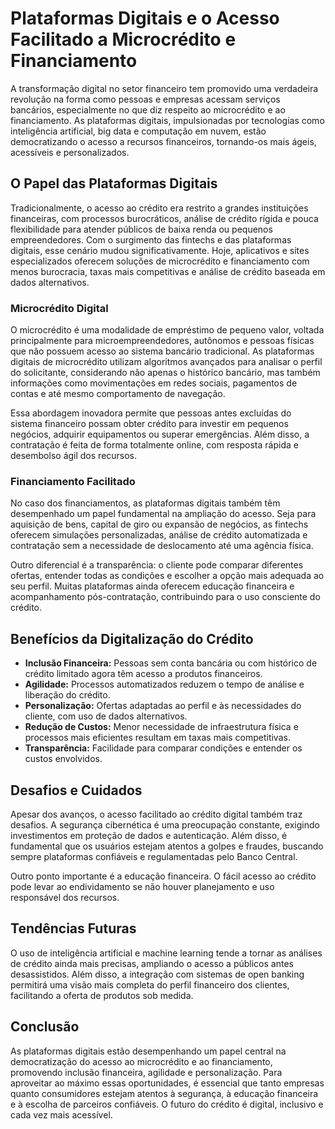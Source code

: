 # Plataformas Digitais e o Acesso Facilitado a Microcrédito e Financiamento

A transformação digital no setor financeiro tem promovido uma verdadeira revolução na forma como pessoas e empresas acessam serviços bancários, especialmente no que diz respeito ao microcrédito e ao financiamento. As plataformas digitais, impulsionadas por tecnologias como inteligência artificial, big data e computação em nuvem, estão democratizando o acesso a recursos financeiros, tornando-os mais ágeis, acessíveis e personalizados.

## O Papel das Plataformas Digitais

Tradicionalmente, o acesso ao crédito era restrito a grandes instituições financeiras, com processos burocráticos, análise de crédito rígida e pouca flexibilidade para atender públicos de baixa renda ou pequenos empreendedores. Com o surgimento das fintechs e das plataformas digitais, esse cenário mudou significativamente. Hoje, aplicativos e sites especializados oferecem soluções de microcrédito e financiamento com menos burocracia, taxas mais competitivas e análise de crédito baseada em dados alternativos.

### Microcrédito Digital

O microcrédito é uma modalidade de empréstimo de pequeno valor, voltada principalmente para microempreendedores, autônomos e pessoas físicas que não possuem acesso ao sistema bancário tradicional. As plataformas digitais de microcrédito utilizam algoritmos avançados para analisar o perfil do solicitante, considerando não apenas o histórico bancário, mas também informações como movimentações em redes sociais, pagamentos de contas e até mesmo comportamento de navegação.

Essa abordagem inovadora permite que pessoas antes excluídas do sistema financeiro possam obter crédito para investir em pequenos negócios, adquirir equipamentos ou superar emergências. Além disso, a contratação é feita de forma totalmente online, com resposta rápida e desembolso ágil dos recursos.

### Financiamento Facilitado

No caso dos financiamentos, as plataformas digitais também têm desempenhado um papel fundamental na ampliação do acesso. Seja para aquisição de bens, capital de giro ou expansão de negócios, as fintechs oferecem simulações personalizadas, análise de crédito automatizada e contratação sem a necessidade de deslocamento até uma agência física.

Outro diferencial é a transparência: o cliente pode comparar diferentes ofertas, entender todas as condições e escolher a opção mais adequada ao seu perfil. Muitas plataformas ainda oferecem educação financeira e acompanhamento pós-contratação, contribuindo para o uso consciente do crédito.

## Benefícios da Digitalização do Crédito

- **Inclusão Financeira:** Pessoas sem conta bancária ou com histórico de crédito limitado agora têm acesso a produtos financeiros.
- **Agilidade:** Processos automatizados reduzem o tempo de análise e liberação do crédito.
- **Personalização:** Ofertas adaptadas ao perfil e às necessidades do cliente, com uso de dados alternativos.
- **Redução de Custos:** Menor necessidade de infraestrutura física e processos mais eficientes resultam em taxas mais competitivas.
- **Transparência:** Facilidade para comparar condições e entender os custos envolvidos.

## Desafios e Cuidados

Apesar dos avanços, o acesso facilitado ao crédito digital também traz desafios. A segurança cibernética é uma preocupação constante, exigindo investimentos em proteção de dados e autenticação. Além disso, é fundamental que os usuários estejam atentos a golpes e fraudes, buscando sempre plataformas confiáveis e regulamentadas pelo Banco Central.

Outro ponto importante é a educação financeira. O fácil acesso ao crédito pode levar ao endividamento se não houver planejamento e uso responsável dos recursos.

## Tendências Futuras

O uso de inteligência artificial e machine learning tende a tornar as análises de crédito ainda mais precisas, ampliando o acesso a públicos antes desassistidos. Além disso, a integração com sistemas de open banking permitirá uma visão mais completa do perfil financeiro dos clientes, facilitando a oferta de produtos sob medida.

## Conclusão

As plataformas digitais estão desempenhando um papel central na democratização do acesso ao microcrédito e ao financiamento, promovendo inclusão financeira, agilidade e personalização. Para aproveitar ao máximo essas oportunidades, é essencial que tanto empresas quanto consumidores estejam atentos à segurança, à educação financeira e à escolha de parceiros confiáveis. O futuro do crédito é digital, inclusivo e cada vez mais acessível.